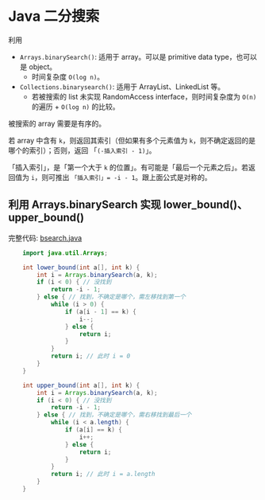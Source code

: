 # Java 二分搜索

利用
- `Arrays.binarySearch()`: 适用于 array。可以是 primitive data type，也可以是 object。
  - 时间复杂度 `O(log n)`。
- `Collections.binarysearch()`: 适用于 ArrayList、LinkedList 等。
  - 若被搜索的 list 未实现 RandomAccess interface，则时间复杂度为 `O(n)` 的遍历 + `O(log n)` 的比较。

被搜索的 array 需要是有序的。

若 array 中含有 `k`，则返回其索引（但如果有多个元素值为 `k`，则不确定返回的是哪个的索引）；否则，返回 「`(-插入索引 - 1)`」。

「插入索引」，是「第一个大于 `k` 的位置」。有可能是「最后一个元素之后」。若返回值为 `i`，则可推出 `「插入索引」= -i - 1`。跟上面公式是对称的。

## 利用 Arrays.binarySearch 实现 lower_bound()、upper_bound()

完整代码: [bsearch.java](bsearch.java)

```java
    import java.util.Arrays;

    int lower_bound(int a[], int k) {
        int i = Arrays.binarySearch(a, k);
        if (i < 0) { // 没找到
            return -i - 1;
        } else { // 找到，不确定是哪个，需左移找到第一个
            while (i > 0) {
                if (a[i - 1] == k) {
                    i--;
                } else {
                    return i;
                }
            }
            return i; // 此时 i = 0
        }
    }

    int upper_bound(int a[], int k) {
        int i = Arrays.binarySearch(a, k);
        if (i < 0) { // 没找到
            return -i - 1;
        } else { // 找到，不确定是哪个，需右移找到最后一个
            while (i < a.length) {
                if (a[i] == k) {
                    i++;
                } else {
                    return i;
                }
            }
            return i; // 此时 i = a.length
        }
    }
```
